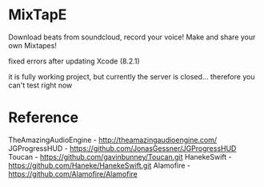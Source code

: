 # MixTapE

Download beats from soundcloud, record your voice! Make and share your own Mixtapes!

fixed errors after updating Xcode (8.2.1)

it is fully working project, but currently the server is closed... therefore you can't test right now




# Reference

TheAmazingAudioEngine - http://theamazingaudioengine.com/
JGProgressHUD - https://github.com/JonasGessner/JGProgressHUD
Toucan - https://github.com/gavinbunney/Toucan.git
HanekeSwift - https://github.com/Haneke/HanekeSwift.git
Alamofire - https://github.com/Alamofire/Alamofire
